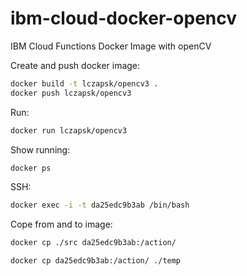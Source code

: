 # ibm-cloud-docker-opencv
IBM Cloud Functions Docker Image with openCV

Create and push docker image:
```bash
docker build -t lczapsk/opencv3 .
docker push lczapsk/opencv3
```

Run:
```bash
docker run lczapsk/opencv3
```
Show running:
```bash
docker ps
```
SSH:
```bash
docker exec -i -t da25edc9b3ab /bin/bash
```
Cope from and to image:
```bash
docker cp ./src da25edc9b3ab:/action/

docker cp da25edc9b3ab:/action/ ./temp
```